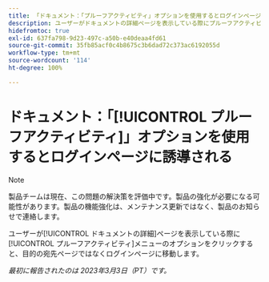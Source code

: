 ```yaml
---
title: 「ドキュメント：「プルーフアクティビティ」オプションを使用するとログインページに誘導される」
description: ユーザーがドキュメントの詳細ページを表示している際にプルーフアクティビティメニューのオプションをクリックすると、目的の宛先ページではなくログインページに移動します。
hidefromtoc: true
exl-id: 637fa798-9d23-497c-a50b-e40deaa4fd61
source-git-commit: 35fb85acf0c4b8675c3b6dad72c373ac6192055d
workflow-type: tm+mt
source-wordcount: '114'
ht-degree: 100%

---
```


# ドキュメント：「[!UICONTROL プルーフアクティビティ]」オプションを使用するとログインページに誘導される

<!--This article is on WF and WFP TOCs-->
<!--Converted to story-->

>[!NOTE]
>
>製品チームは現在、この問題の解決策を評価中です。製品の強化が必要になる可能性があります。製品の機能強化は、メンテナンス更新ではなく、製品のお知らせで連絡します。

ユーザーが[!UICONTROL ドキュメントの詳細]ページを表示している際に[!UICONTROL プルーフアクティビティ]メニューのオプションをクリックすると、目的の宛先ページではなくログインページに移動します。

_最初に報告されたのは 2023年3月3日（PT）です。_
